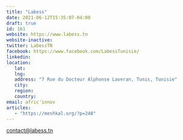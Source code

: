 ```yaml
---
title: "Labess"
date: 2021-06-12T15:35:07-04:00
draft: true
id: 161
website: https://www.labess.tn
website-inactive: 
twitter: LabessTN
facebook: https://www.facebook.com/LabessTunisie/
linkedin: 
location: 
   lat: 
   lng: 
   address: "7 Rue du Docteur Alphonse Laveran, Tunis, Tunisie"
   city: 
   region: 
   country: 
email: afric'innov
articles:
   - "https://meshkal.org/?p=248"
---
```

contact@labess.tn
